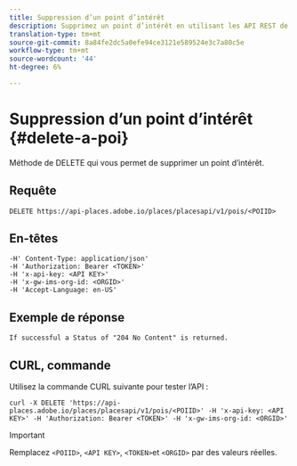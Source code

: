```yaml
---
title: Suppression d’un point d’intérêt
description: Supprimez un point d’intérêt en utilisant les API REST de lieux.
translation-type: tm+mt
source-git-commit: 8a84fe2dc5a0efe94ce3121e589524e3c7a80c5e
workflow-type: tm+mt
source-wordcount: '44'
ht-degree: 6%

---
```



# Suppression d’un point d’intérêt {#delete-a-poi}

Méthode de DELETE qui vous permet de supprimer un point d’intérêt.

## Requête

```text
DELETE https://api-places.adobe.io/places/placesapi/v1/pois/<POIID>
```

## En-têtes

```text
-H' Content-Type: application/json'  
-H 'Authorization: Bearer <TOKEN>'  
-H 'x-api-key: <API KEY>'  
-H 'x-gw-ims-org-id: <ORGID>'  
-H 'Accept-Language: en-US'
```

## Exemple de réponse

```text
If successful a Status of "204 No Content" is returned.
```

## CURL, commande

Utilisez la commande CURL suivante pour tester l’API :

```text
curl -X DELETE 'https://api-places.adobe.io/places/placesapi/v1/pois/<POIID>' -H 'x-api-key: <API KEY>' -H 'Authorization: Bearer <TOKEN>' -H 'x-gw-ims-org-id: <ORGID>'
```

>[!IMPORTANT]
>
>Remplacez `<POIID>`, `<API KEY>`, `<TOKEN>`et `<ORGID>` par des valeurs réelles.

